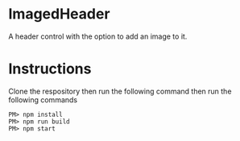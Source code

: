 # ImagedHeader
A header control with the option to add an image to it.

# Instructions
Clone the respository then run the following command then run the following commands
```
PM> npm install
PM> npm run build
PM> npm start
```
